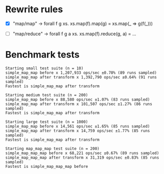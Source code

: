 # Rewrite rules

- [x] "map/map"    -> forall f g xs. xs.map(f).map(g) = xs.map(_ => g(f(_)))

- [ ] "map/reduce" -> forall f g a xs. xs.map(f).reduce(g, a) = ...

# Benchmark tests

```
Starting small test suite (n = 10)
simple_map_map before x 1,207,933 ops/sec ±0.70% (89 runs sampled)
simple_map_map after transform x 1,392,790 ops/sec ±0.64% (91 runs sampled)
Fastest is simple_map_map after transform

Starting medium test suite (n = 200)
simple_map_map before x 88,580 ops/sec ±1.07% (83 runs sampled)
simple_map_map after transform x 101,507 ops/sec ±1.27% (86 runs sampled)
Fastest is simple_map_map after transform

Starting large test suite (n = 1000)
simple_map_map before x 14,561 ops/sec ±1.65% (85 runs sampled)
simple_map_map after transform x 14,759 ops/sec ±1.77% (85 runs sampled)
Fastest is simple_map_map after transform

Starting map_map_map test suite (n = 200)
simple_map_map_map before x 68,221 ops/sec ±0.67% (89 runs sampled)
simple_map_map_map after transform x 31,319 ops/sec ±0.83% (85 runs sampled)
Fastest is simple_map_map_map before
```